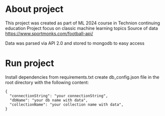 # About project
This project was created as part of ML 2024 course in Technion continuing education
Project focus on classic machine learning topics
Source of data https://www.sportmonks.com/football-api/

Data was parsed via API 2.0 and stored to mongodb to easy access

# Run project
Install dependencies from requirements.txt
create db_config.json file in the root directory with the following content:
```
{
  "connectionString": "your connectionString",
  "dbName": "your db name with data",
  "collectionName": "your collection name with data",
}
```